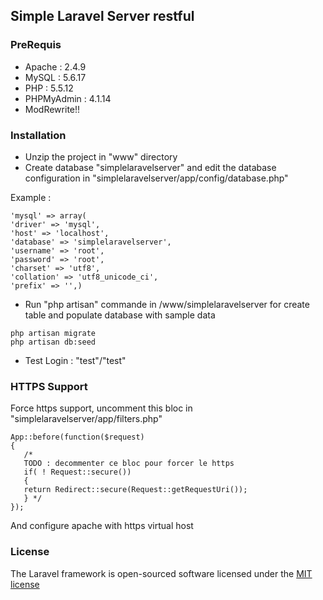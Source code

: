 ## Simple Laravel Server restful

### PreRequis

- Apache : 2.4.9 
- MySQL : 5.6.17 
- PHP : 5.5.12 
- PHPMyAdmin : 4.1.14
- ModRewrite!!

### Installation

- Unzip the project in "www" directory
- Create database "simplelaravelserver" and edit the database configuration in "simplelaravelserver/app/config/database.php"

Example :

`'mysql' => array(`    
`'driver' => 'mysql',`  
`'host' => 'localhost',`  
`'database' => 'simplelaravelserver',`  
`'username' => 'root',`  
`'password' => 'root',`  
`'charset' => 'utf8',`  
`'collation' => 'utf8_unicode_ci',`  
`'prefix' => '',)`  

- Run "php artisan" commande in /www/simplelaravelserver for create table and populate database with sample data

`php artisan migrate`  
`php artisan db:seed`  

- Test Login : "test"/"test"

### HTTPS Support

Force https support, uncomment this bloc in "simplelaravelserver/app/filters.php"

`App::before(function($request)`  
`{`  
`	/*`    
`	TODO : decommenter ce bloc pour forcer le https`    
`	if( ! Request::secure())`    
`	{`    
`	return Redirect::secure(Request::getRequestUri());`    
`	} */`    
`});`  

And configure apache with https virtual host

### License

The Laravel framework is open-sourced software licensed under the [MIT license](http://opensource.org/licenses/MIT)

